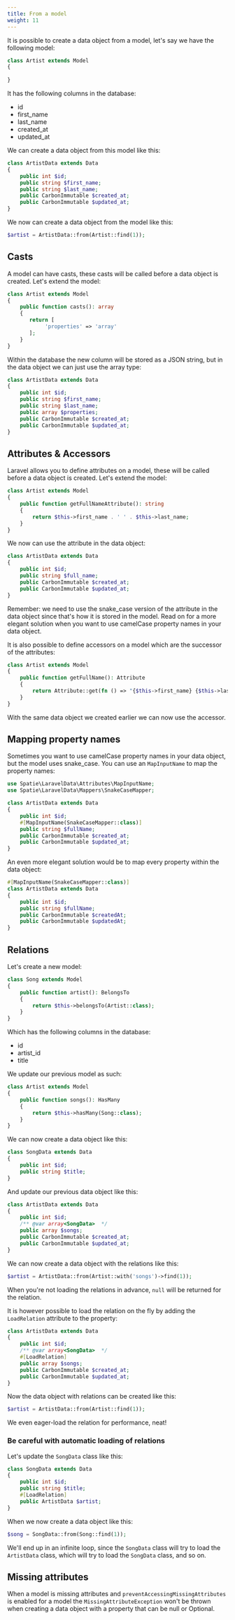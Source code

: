 ```yaml
---
title: From a model
weight: 11
---
```


It is possible to create a data object from a model, let's say we have the following model:

```php
class Artist extends Model
{
    
}
```

It has the following columns in the database:

- id
- first_name
- last_name
- created_at
- updated_at

We can create a data object from this model like this:

```php
class ArtistData extends Data
{
    public int $id;
    public string $first_name;
    public string $last_name;
    public CarbonImmutable $created_at;
    public CarbonImmutable $updated_at;
}
```

We now can create a data object from the model like this:

```php
$artist = ArtistData::from(Artist::find(1));
```

## Casts

A model can have casts, these casts will be called before a data object is created. Let's extend the model:

```php
class Artist extends Model
{
    public function casts(): array
    {
       return [
            'properties' => 'array'
       ];
    }
}
```

Within the database the new column will be stored as a JSON string, but in the data object we can just use the array
type:

```php
class ArtistData extends Data
{
    public int $id;
    public string $first_name;
    public string $last_name;
    public array $properties;
    public CarbonImmutable $created_at;
    public CarbonImmutable $updated_at;
}
```

## Attributes & Accessors

Laravel allows you to define attributes on a model, these will be called before a data object is created. Let's extend
the model:

```php
class Artist extends Model
{
    public function getFullNameAttribute(): string
    {
        return $this->first_name . ' ' . $this->last_name;
    }
}
```

We now can use the attribute in the data object:

```php
class ArtistData extends Data
{
    public int $id;
    public string $full_name;
    public CarbonImmutable $created_at;
    public CarbonImmutable $updated_at;
}
```

Remember: we need to use the snake_case version of the attribute in the data object since that's how it is stored in the
model. Read on for a more elegant solution when you want to use camelCase property names in your data object.

It is also possible to define accessors on a model which are the successor of the attributes:

```php
class Artist extends Model
{
    public function getFullName(): Attribute
    {
        return Attribute::get(fn () => "{$this->first_name} {$this->last_name}");
    }
}
```

With the same data object we created earlier we can now use the accessor.

## Mapping property names

Sometimes you want to use camelCase property names in your data object, but the model uses snake_case. You can use
an `MapInputName` to map the property names:

```php
use Spatie\LaravelData\Attributes\MapInputName;
use Spatie\LaravelData\Mappers\SnakeCaseMapper;

class ArtistData extends Data
{
    public int $id;
    #[MapInputName(SnakeCaseMapper::class)]
    public string $fullName;
    public CarbonImmutable $created_at;
    public CarbonImmutable $updated_at;
}
```

An even more elegant solution would be to map every property within the data object:

```php
#[MapInputName(SnakeCaseMapper::class)]
class ArtistData extends Data
{
    public int $id;
    public string $fullName;
    public CarbonImmutable $createdAt;
    public CarbonImmutable $updatedAt;
}
```

## Relations

Let's create a new model:

```php
class Song extends Model
{
    public function artist(): BelongsTo
    {
        return $this->belongsTo(Artist::class);
    }
}
```

Which has the following columns in the database:

- id
- artist_id
- title

We update our previous model as such:

```php
class Artist extends Model
{
    public function songs(): HasMany
    {
        return $this->hasMany(Song::class);
    }
}
```

We can now create a data object like this:

```php
class SongData extends Data
{
    public int $id;
    public string $title;
}
```

And update our previous data object like this:

```php
class ArtistData extends Data
{
    public int $id;
    /** @var array<SongData>  */
    public array $songs;
    public CarbonImmutable $created_at;
    public CarbonImmutable $updated_at;
}
```

We can now create a data object with the relations like this:

```php
$artist = ArtistData::from(Artist::with('songs')->find(1));
```

When you're not loading the relations in advance, `null` will be returned for the relation.

It is however possible to load the relation on the fly by adding the `LoadRelation` attribute to the property:

```php
class ArtistData extends Data
{
    public int $id;
    /** @var array<SongData>  */
    #[LoadRelation]
    public array $songs;
    public CarbonImmutable $created_at;
    public CarbonImmutable $updated_at;
}
```

Now the data object with relations can be created like this:

```php
$artist = ArtistData::from(Artist::find(1));
```

We even eager-load the relation for performance, neat!

### Be careful with automatic loading of relations

Let's update the `SongData` class like this:

```php
class SongData extends Data
{
    public int $id;
    public string $title;
    #[LoadRelation]
    public ArtistData $artist;
}
```

When we now create a data object like this:

```php
$song = SongData::from(Song::find(1));
```

We'll end up in an infinite loop, since the `SongData` class will try to load the `ArtistData` class, which will try to
load the `SongData` class, and so on.

## Missing attributes

When a model is missing attributes and `preventAccessingMissingAttributes` is enabled for a model the `MissingAttributeException` won't be thrown when creating a data object with a property that can be null or Optional.
